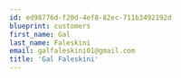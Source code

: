 ```yaml
---
id: ed98776d-f20d-4ef8-82ec-711b3492192d
blueprint: customers
first_name: Gal
last_name: Faleskini
email: galfaleskini01@gmail.com
title: 'Gal Faleskini'
---
```

